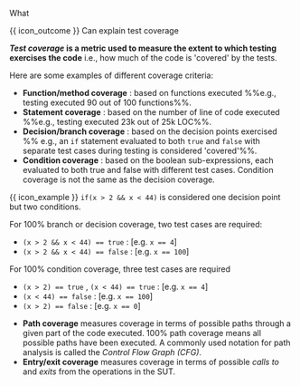 <span id="title">What</span>

<span id="prereqs"></span>

<span id="outcomes">{{ icon_outcome }} Can explain test coverage</span>

<div id="body">

**_Test coverage_ is a metric used to measure the extent to which testing exercises the code** i.e., how much of the code is 'covered' by the tests. 

Here are some examples of different coverage criteria:

* **Function/method coverage** : based on functions executed %%e.g., testing executed 90 out of 100 functions%%.
* **Statement coverage** : based on the number of line of code executed %%e.g., testing executed 23k out of 25k LOC%%.
* **Decision/branch coverage** : based on the decision points exercised %%&nbsp;e.g., an `if` statement evaluated to both `true` and `false` with separate test cases during testing is considered 'covered'%%.
* **Condition coverage** : based on the boolean sub-expressions, each evaluated to both true and false with different test cases. Condition coverage is not the same as the decision coverage.
 
<tip-box> 

{{ icon_example }} `if(x > 2 && x < 44)` is considered one decision point but two conditions. 

For 100% branch or decision coverage, two test cases are required:

  * `(x > 2 && x < 44) == true` :  [e.g. `x == 4`]
  * `(x > 2 && x < 44) == false` :  [e.g. `x == 100`]

For 100% condition coverage, three test cases are required

  * `(x > 2) == true` , `(x < 44) == true` : [e.g. `x == 4`]
  * `(x < 44) == false` : [e.g. `x == 100`]
  * `(x > 2) == false` : [e.g. `x == 0`]

</tip-box>
 

* **Path coverage** measures coverage in terms of possible paths through a given part of the code executed. 100% path coverage means all possible paths have been executed. A commonly used notation for path analysis is called the _Control Flow Graph (CFG)_. 
* **Entry/exit coverage** measures coverage in terms of possible _calls to_ and _exits_ from the operations in the SUT.

</div>

<div id="extras">

<include src="exercises.md" />

</div>